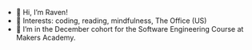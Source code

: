 - 👋 Hi, I’m Raven!
- 👀 Interests: coding, reading, mindfulness, The Office (US)
- 🌱 I’m in the December cohort for the Software Engineering Course at Makers Academy.
